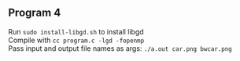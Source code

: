 
## Program 4
Run `sudo install-libgd.sh` to install libgd     
Compile with `cc program.c -lgd -fopenmp`     
Pass input and output file names as args: `./a.out car.png bwcar.png`      


